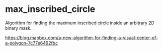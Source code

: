 # max_inscribed_circle

Algorithm for finding the maximum inscribed circle inside an arbitrary 2D binary mask.

https://blog.mapbox.com/a-new-algorithm-for-finding-a-visual-center-of-a-polygon-7c77e6492fbc
